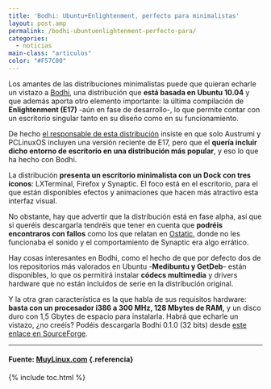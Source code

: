 ```yaml
---
title: 'Bodhi: Ubuntu+Enlightenment, perfecto para minimalistas'
layout: post.amp
permalink: /bodhi-ubuntuenlightenment-perfecto-para/
categories:
  - noticias
main-class: "articulos"
color: "#F57C00"
---
```

Los amantes de las distribuciones minimalistas puede que quieran echarle un vistazo a [Bodhi][1], una distribución que **está basada en Ubuntu 10.04** y que además aporta otro elemento importante: la última compilación de **Enlightenment (E17)** -aún en fase de desarrollo-, lo que permite contar con un escritorio singular tanto en su diseño como en su funcionamiento.



<p style="text-align: center;">
<amp-img on="tap:lightbox1" role="button" tabindex="0" layout="responsive" align="center" title="Bodhi" src="https://4.bp.blogspot.com/_IlK2pNFFgGM/TOkI5nGhCBI/AAAAAAAAAFQ/1h4Zse1FwUM/s1600/Bodhi.jpg" />
</p>

De hecho [el responsable de esta distribución][2] insiste en que solo Austrumi y PCLinuxOS incluyen una versión reciente de E17, pero que el **quería incluir dicho entorno de escritorio en una distribución más popular**, y eso lo que ha hecho con Bodhi.

La distribución **presenta un escritorio minimalista con un Dock con tres iconos**: LXTerminal, Firefox y Synaptic. El foco está en el escritorio, para el que están disponibles efectos y animaciones que hacen más atractivo esta interfaz visual.

No obstante, hay que advertir que la distribución está en fase alpha, así que si queréis descargarla tendréis que tener en cuenta que **podréis encontraros con fallos** como los que relatan en [Ostatic][3], donde no les funcionaba el sonido y el comportamiento de Synaptic era algo errático.



<p style="text-align: center;">
<amp-img on="tap:lightbox1" role="button" tabindex="0" layout="responsive" title="bodhi_0.1.0" src="https://1.bp.blogspot.com/_IlK2pNFFgGM/TOkI5Wj6W7I/AAAAAAAAAFM/z5rezyX4os4/s1600/bodhi_0.1.0.png" />
</p>

Hay cosas interesantes en Bodhi, como el hecho de que por defecto dos de los repositorios más valorados en Ubuntu -**Medibuntu y GetDeb**- están disponibles, lo que os permitirá instalar **códecs multimedia** y drivers hardware que no están incluidos de serie en la distribución original.

Y la otra gran característica es la que habla de sus requisitos hardware: **basta con un procesador i386 a 300 MHz, 128 Mbytes de RAM,** y un disco duro con 1,5 Gbytes de espacio para instalarla. Habrá que echarle un vistazo, ¿no creéis? Podéis descargarla Bodhi 0.1.0 (32 bits) desde [este enlace en SourceForge][4].

* * *

#### Fuente: <a href="http://www.muylinux.com/2010/11/20/bodhi-ubuntuenlightenment-perfecto-para-minimalistas" target="_blank">MuyLinux.com</a> {.referencia}



 [1]: http://bodhilinux.com
 [2]: http://jeffhoogland.blogspot.com/2010/11/announcing-bodhi-linux.html
 [3]: http://ostatic.com/blog/just-another-ubuntu-based-distro-or-something-more
 [4]: http://sourceforge.net/projects/bodhilinux/

{% include toc.html %}
